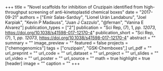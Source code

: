 +++
title = "Novel scaffolds for inhibition of Cruzipain identified from high-throughput screening of anti-kinetoplastid chemical boxes"
date = "2017-09-21"
authors = ["Emir Salas-Sarduy", "Lionel Urán Landaburu", "Joel Karpiak", "Kevin P Madauss", "Juan J Cazzulo", "@fernan", "Vanina E Alvarez"]
publication_types = ["2"]
publication = "Sci Rep, (7), 1, _pp. 12073_, https://doi.org/10.1038/s41598-017-12170-4"
publication_short = "Sci Rep, (7), 1, _pp. 12073_, https://doi.org/10.1038/s41598-017-12170-4"
abstract = ""
summary = ""
image_preview = ""
featured = false
projects = ["chemogenomics"]
tags = ["cruzipain", "GSK-Chemboxes",]
url_pdf = ""
url_preprint = ""
url_code = ""
url_dataset = ""
url_project = ""
url_slides = ""
url_video = ""
url_poster = ""
url_source = ""
math = true
highlight = true
[header]
image = ""
caption = ""
+++
